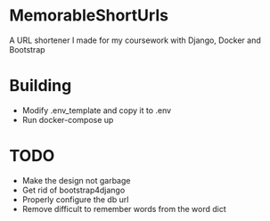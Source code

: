 # MemorableShortUrls
A URL shortener I made for my coursework with Django, Docker and Bootstrap

# Building
- Modify .env_template and copy it to .env
- Run docker-compose up

# TODO
- Make the design not garbage
- Get rid of bootstrap4django
- Properly configure the db url
- Remove difficult to remember words from the word dict

